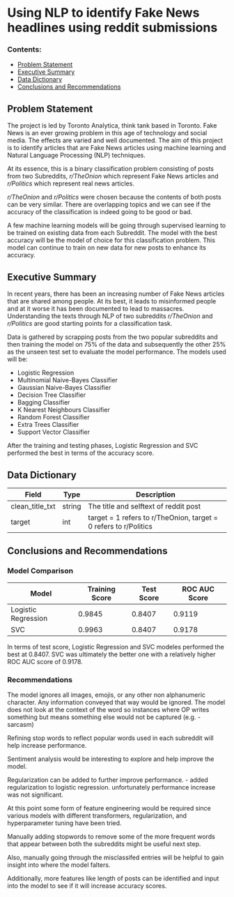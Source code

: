 # Using NLP to identify Fake News headlines using reddit submissions


### Contents:
- [Problem Statement](#Problem-Statement)
- [Executive Summary](#Executive-Summary)
- [Data Dictionary](#Data-Dictionary)
- [Conclusions and Recommendations](#Conclusions-and-Recommendations)

## Problem Statement

The project is led by Toronto Analytica, think tank based in Toronto. Fake News is an ever growing problem in this age of technology and social media. The effects are varied and well documented. The aim of this project is to identify articles that are Fake News articles using machine learning and Natural Language Processing (NLP) techniques.

At its essence, this is a binary classification problem consisting of posts from two Subreddits, _r/TheOnion_ which represent Fake News articles and _r/Politics_ which represent real news articles.

_r/TheOnion_ and _r/Politics_ were chosen because the contents of both posts can be very similar. There are overlapping topics and we can see if the accuracy of the classification is indeed going to be good or bad.

A few machine learning models will be going through supervised learning to be trained on existing data from each Subreddit. The model with the best accuracy will be the model of choice for this classification problem. This model can continue to train on new data for new posts to enhance its accuracy.

## Executive Summary

In recent years, there has been an increasing number of Fake News articles that are shared among people. At its best, it leads to misinformed people and at it worse it has been documented to lead to massacres. Understanding the texts through NLP of two subreddits _r/TheOnion_ and _r/Politics_ are good starting points for a classification task.

Data is gathered by scrapping posts from the two popular subreddits and then training the model on 75% of the data and subsequently the other 25% as the unseen test set to evaluate the model performance. The models used will be:
- Logistic Regression
- Multinomial Naive-Bayes Classifier
- Gaussian Naive-Bayes Classifier
- Decision Tree Classifier
- Bagging Classifier
- K Nearest Neighbours Classifier
- Random Forest Classifier
- Extra Trees Classifier
- Support Vector Classifier

After the training and testing phases, Logistic Regression and SVC performed the best in terms of the accuracy score.

## Data Dictionary

| Field     | Type   | Description                                                         |
|-----------|--------|---------------------------------------------------------------------|
| clean_title_txt | string | The  title and selftext of reddit post                               |
| target     | int    | target = 1 refers to r/TheOnion, target = 0 refers to r/Politics |

## Conclusions and Recommendations

### Model Comparison

| Model               | Training Score | Test Score | ROC AUC Score |
|---------------------|----------------|------------|---------------|
|Logistic Regression|0.9845|0.8407|0.9119|
|SVC|0.9963|0.8407|0.9178|


In terms of test score, Logistic Regression and SVC modeles performed the best at 0.8407. SVC was ultimately the better one with a relatively higher ROC AUC score of 0.9178.

### Recommendations

The model ignores all images, emojis, or any other non alphanumeric character. Any information conveyed that way would be ignored.
The model does not look at the context of the word so instances where OP writes something but means something else would not be captured (e.g. - sarcasm)

Refining stop words to reflect popular words used in each subreddit will help increase performance.

Sentiment analysis would be interesting to explore and help improve the model.

Regularization can be added to further improve performance. - added regularization to logistic regression. unfortunately performance increase was not significant.

At this point some form of feature engineering would be required since various models with different transformers, regularization, and hyperparameter tuning have been tried.

Manually adding stopwords to remove some of the more frequent words that appear between both the subreddits might be useful next step.

Also, manually going through the misclassifed entries will be helpful to gain insight into where the model falters.

Additionally, more features like length of posts can be identified and input into the model to see if it will increase accuracy scores.
